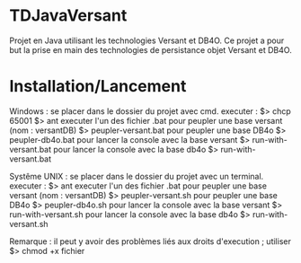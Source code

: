 TDJavaVersant
=============

Projet en Java utilisant les technologies Versant et DB4O. Ce projet a pour but la prise en main des technologies de persistance objet Versant et DB4O.

Installation/Lancement
======================
Windows :
	se placer dans le dossier du projet avec cmd.
	executer :
		$> chcp 65001
		$> ant
	executer l'un des fichier .bat
	pour peupler une base versant (nom : versantDB)
		$> peupler-versant.bat 
	pour peupler une base DB4o
		$> peupler-db4o.bat
	pour lancer la console avec la base versant
		$> run-with-versant.bat
	pour lancer la console avec la base db4o
		$> run-with-versant.bat

Systême UNIX :
	se placer dans le dossier du projet avec un terminal.
	executer :
		$> ant
	executer l'un des fichier .bat
	pour peupler une base versant (nom : versantDB)
		$> peupler-versant.sh
	pour peupler une base DB4o
		$> peupler-db4o.sh
	pour lancer la console avec la base versant
		$> run-with-versant.sh
	pour lancer la console avec la base db4o
		$> run-with-versant.sh

Remarque : il peut y avoir des problèmes liés aux droits d'execution ; utiliser $> chmod +x fichier
		